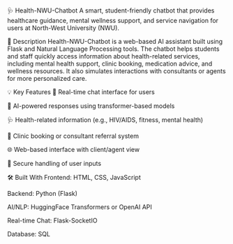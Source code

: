 🩺 Health-NWU-Chatbot
A smart, student-friendly chatbot that provides healthcare guidance, mental wellness support, and service navigation for users at North-West University (NWU).

📄 Description
Health-NWU-Chatbot is a web-based AI assistant built using Flask and Natural Language Processing tools. The chatbot helps students and staff quickly access information about health-related services, including mental health support, clinic booking, medication advice, and wellness resources. It also simulates interactions with consultants or agents for more personalized care.

💡 Key Features
💬 Real-time chat interface for users

🧠 AI-powered responses using transformer-based models

🩺 Health-related information (e.g., HIV/AIDS, fitness, mental health)

🧾 Clinic booking or consultant referral system

🌐 Web-based interface with client/agent view

🔐 Secure handling of user inputs

🛠️ Built With
Frontend: HTML, CSS, JavaScript

Backend: Python (Flask)

AI/NLP: HuggingFace Transformers or OpenAI API

Real-time Chat: Flask-SocketIO

Database:  SQL

